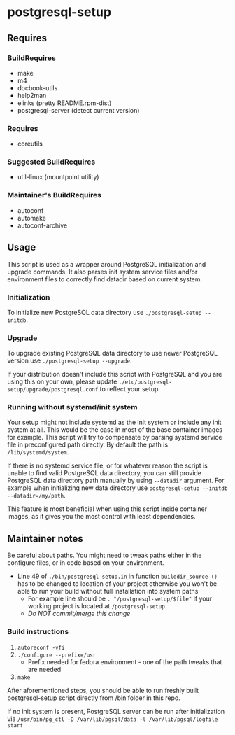 # postgresql-setup

## Requires

### BuildRequires
- make
- m4
- docbook-utils
- help2man
- elinks (pretty README.rpm-dist)
- postgresql-server (detect current version)

### Requires
- coreutils

### Suggested BuildRequires
- util-linux (mountpoint utility)

### Maintainer's BuildRequires
- autoconf
- automake
- autoconf-archive

## Usage
This script is used as a wrapper around PostgreSQL initialization and upgrade
commands. It also parses init system service files and/or environment files to
correctly find datadir based on current system.

### Initialization
To initialize new PostgreSQL data directory use `./postgresql-setup --initdb`.

### Upgrade
To upgrade existing PostgreSQL data directory to use newer PostgreSQL version
use `./postgresql-setup --upgrade`.

If your distribution doesn't include this
script with PostgreSQL and you are using this on your own, please update
`./etc/postgresql-setup/upgrade/postgresql.conf` to reflect your setup.

### Running without systemd/init system
Your setup might not include systemd as the init system or include any
init system at all. This would be the case in most of the base container images
for example. This script will try to compensate by parsing systemd
service file in preconfigured path directly. By default the path is
`/lib/systemd/system`.

If there is no systemd service file, or for whatever reason the script is unable
to find valid PostgreSQL data directory, you can still provide PostgreSQL data
directory path manually by using `--datadir` argument. For example when
initializing new data directory use `postgresql-setup --initdb --datadir=/my/path`.

This feature is most beneficial when using this script inside container images,
as it gives you the most control with least dependencies.

## Maintainer notes
Be careful about paths. You might need to tweak paths either in the configure
  files, or in code based on your environment.
- Line 49 of `./bin/postgresql-setup.in` in function `builddir_source ()` has to
  be changed to location of your project otherwise you won't be able to run your
  build without full installation into system paths
    - For example line should be `. "/postgresql-setup/$file"` if your
      working project is located at `/postgresql-setup`
    - *Do NOT commit/merge this change*

### Build instructions
1. `autoreconf -vfi`
2. `./configure --prefix=/usr`
    - Prefix needed for fedora environment - one of the path tweaks that are needed
3. `make`

After aforementioned steps, you should be able to run freshly built
postgresql-setup script directly from /bin folder in this repo.

If no init system is present, PostgreSQL server can be run after initialization
via `/usr/bin/pg_ctl -D /var/lib/pgsql/data -l /var/lib/pgsql/logfile start`